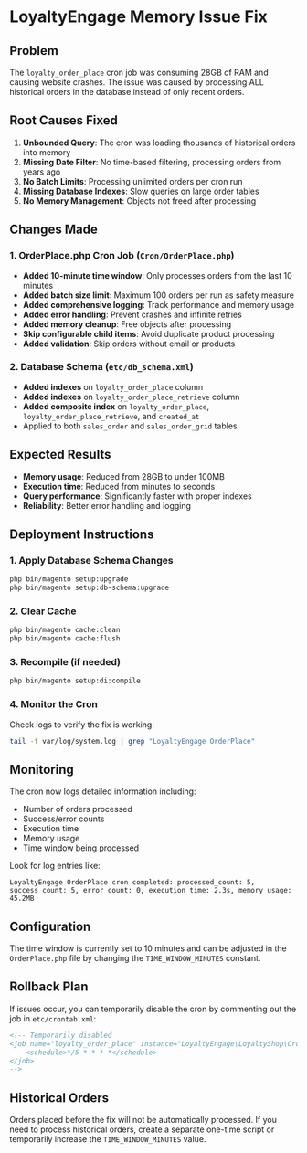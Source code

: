# LoyaltyEngage Memory Issue Fix

## Problem
The `loyalty_order_place` cron job was consuming 28GB of RAM and causing website crashes. The issue was caused by processing ALL historical orders in the database instead of only recent orders.

## Root Causes Fixed
1. **Unbounded Query**: The cron was loading thousands of historical orders into memory
2. **Missing Date Filter**: No time-based filtering, processing orders from years ago
3. **No Batch Limits**: Processing unlimited orders per cron run
4. **Missing Database Indexes**: Slow queries on large order tables
5. **No Memory Management**: Objects not freed after processing

## Changes Made

### 1. OrderPlace.php Cron Job (`Cron/OrderPlace.php`)
- **Added 10-minute time window**: Only processes orders from the last 10 minutes
- **Added batch size limit**: Maximum 100 orders per run as safety measure
- **Added comprehensive logging**: Track performance and memory usage
- **Added error handling**: Prevent crashes and infinite retries
- **Added memory cleanup**: Free objects after processing
- **Skip configurable child items**: Avoid duplicate product processing
- **Added validation**: Skip orders without email or products

### 2. Database Schema (`etc/db_schema.xml`)
- **Added indexes** on `loyalty_order_place` column
- **Added indexes** on `loyalty_order_place_retrieve` column  
- **Added composite index** on `loyalty_order_place`, `loyalty_order_place_retrieve`, and `created_at`
- Applied to both `sales_order` and `sales_order_grid` tables

## Expected Results
- **Memory usage**: Reduced from 28GB to under 100MB
- **Execution time**: Reduced from minutes to seconds
- **Query performance**: Significantly faster with proper indexes
- **Reliability**: Better error handling and logging

## Deployment Instructions

### 1. Apply Database Schema Changes
```bash
php bin/magento setup:upgrade
php bin/magento setup:db-schema:upgrade
```

### 2. Clear Cache
```bash
php bin/magento cache:clean
php bin/magento cache:flush
```

### 3. Recompile (if needed)
```bash
php bin/magento setup:di:compile
```

### 4. Monitor the Cron
Check logs to verify the fix is working:
```bash
tail -f var/log/system.log | grep "LoyaltyEngage OrderPlace"
```

## Monitoring
The cron now logs detailed information including:
- Number of orders processed
- Success/error counts
- Execution time
- Memory usage
- Time window being processed

Look for log entries like:
```
LoyaltyEngage OrderPlace cron completed: processed_count: 5, success_count: 5, error_count: 0, execution_time: 2.3s, memory_usage: 45.2MB
```

## Configuration
The time window is currently set to 10 minutes and can be adjusted in the `OrderPlace.php` file by changing the `TIME_WINDOW_MINUTES` constant.

## Rollback Plan
If issues occur, you can temporarily disable the cron by commenting out the job in `etc/crontab.xml`:
```xml
<!-- Temporarily disabled
<job name="loyalty_order_place" instance="LoyaltyEngage\LoyaltyShop\Cron\OrderPlace" method="execute">
    <schedule>*/5 * * * *</schedule>
</job>
-->
```

## Historical Orders
Orders placed before the fix will not be automatically processed. If you need to process historical orders, create a separate one-time script or temporarily increase the `TIME_WINDOW_MINUTES` value.
